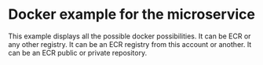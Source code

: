 # Docker example for the microservice

This example displays all the possible docker possibilities. It can be ECR or any other registry. It can be an ECR registry from this account or another. It can be an ECR public or private repository.
